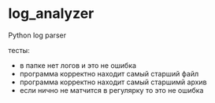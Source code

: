 # log_analyzer
Python log parser

тесты:
  - в папке нет логов и это не ошибка
  - программа корректно находит самый старший файл
  - программа корректно находит самый старшимй архив
  - если нично не матчится  в регулярку то это не ошибка
  
